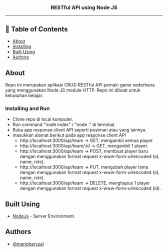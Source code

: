 <h3 align="center">RESTful APi using Node JS</h3>

---

## 📝 Table of Contents

-   [About](#about)
-   [Installing](#installing)
-   [Built Using](#built_using)
-   [Authors](#authors)

## About <a name = "about"></a>

Repo ini merupakan aplikasi CRUD RESTful API pemain game sederhana yang menggunakan Node JS module HTTP. Repo ini dibuat untuk kebutuhan belajar.

### Installing and Run <a name = "installing"></a>

-   Clone repo di local komputer.
-   Run command "node index" / "node ." di terminal.
-   Buka app response client API seperti postman atau yang lainnya.
-   masukkan alamat berikut pada app response client API
    -   http://localhost:3000/api/team -> GET, mengambil semua player.
    -   http://localhost:3000/api/team/:id -> GET, mengambil 1 player.
    -   http://localhost:3000/api/team -> POST, membuat player baru dengan menggunakan format request x-www-form-urlencoded (id, name, role).
    -   http://localhost:3000/api/team -> PUT, mengubah player lama dengan menggunakan format request x-www-form-urlencoded (id, name, role).
    -   http://localhost:3000/api/team -> DELETE, menghapus 1 player dengan menggunakan format request x-www-form-urlencoded (id).

## Built Using <a name = "built_using"></a>

-   [NodeJs](https://nodejs.org/en/) - Server Environment.

## Authors <a name = "authors"></a>

-   [@marioharyzal](https://github.com/marioharyzal)
